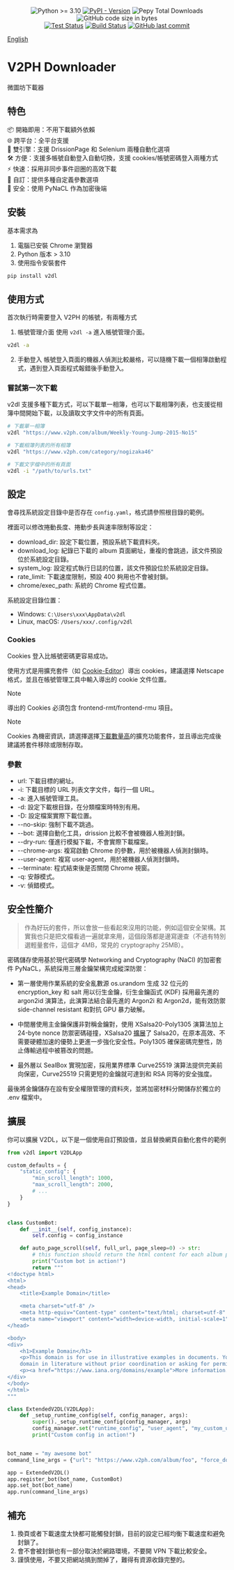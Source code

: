 <div align="center">

![Python >= 3.10](https://img.shields.io/badge/python->=3.10-red.svg?style=for-the-badge)
[![PyPI - Version](https://img.shields.io/pypi/v/v2dl?style=for-the-badge)](https://pypi.org/project/v2dl/)
![Pepy Total Downloads](https://img.shields.io/pepy/dt/v2dl?style=for-the-badge&color=027ec7)
![GitHub code size in bytes](https://img.shields.io/github/languages/code-size/ZhenShuo2021/V2PH-Downloader?style=for-the-badge)  
[![Test Status](https://img.shields.io/github/actions/workflow/status/ZhenShuo2021/V2PH-Downloader/python-publish.yml?label=Tests&style=for-the-badge)](https://github.com/ZhenShuo2021/V2PH-Downloader/actions)
[![Build Status](https://img.shields.io/github/actions/workflow/status/ZhenShuo2021/V2PH-Downloader/tests.yml?label=Build&style=for-the-badge)](https://github.com/ZhenShuo2021/V2PH-Downloader/actions)
[![GitHub last commit](https://img.shields.io/github/last-commit/ZhenShuo2021/V2PH-Downloader?labelColor=555555&style=for-the-badge&color=027ec7)](https://github.com/ZhenShuo2021/V2PH-Downloader/commits/main/)

</div>

[English](https://github.com/ZhenShuo2021/V2PH-Downloader/blob/main/README.en.md)

# V2PH Downloader

微圖坊下載器

## 特色

📦 開箱即用：不用下載額外依賴  
🌐 跨平台：全平台支援  
🔄 雙引擎：支援 DrissionPage 和 Selenium 兩種自動化選項  
🛠️ 方便：支援多帳號自動登入自動切換，支援 cookies/帳號密碼登入兩種方式  
⚡️ 快速：採用非同步事件迴圈的高效下載  
🧩 自訂：提供多種自定義參數選項  
🔑 安全：使用 PyNaCL 作為加密後端  

## 安裝

基本需求為

1. 電腦已安裝 Chrome 瀏覽器
2. Python 版本 > 3.10
3. 使用指令安裝套件

```sh
pip install v2dl
```

## 使用方式

首次執行時需要登入 V2PH 的帳號，有兩種方式

1. 帳號管理介面
使用 `v2dl -a` 進入帳號管理介面。

```sh
v2dl -a
```

2. 手動登入
帳號登入頁面的機器人偵測比較嚴格，可以隨機下載一個相簿啟動程式，遇到登入頁面程式報錯後手動登入。

### 嘗試第一次下載

v2dl 支援多種下載方式，可以下載單一相簿，也可以下載相簿列表，也支援從相簿中間開始下載，以及讀取文字文件中的所有頁面。

```sh
# 下載單一相簿
v2dl "https://www.v2ph.com/album/Weekly-Young-Jump-2015-No15"

# 下載相簿列表的所有相簿
v2dl "https://www.v2ph.com/category/nogizaka46"

# 下載文字檔中的所有頁面
v2dl -i "/path/to/urls.txt"
```

## 設定

會尋找系統設定目錄中是否存在 `config.yaml`，格式請參照根目錄的範例。

裡面可以修改捲動長度、捲動步長與速率限制等設定：

- download_dir: 設定下載位置，預設系統下載資料夾。
- download_log: 紀錄已下載的 album 頁面網址，重複的會跳過，該文件預設位於系統設定目錄。
- system_log: 設定程式執行日誌的位置，該文件預設位於系統設定目錄。
- rate_limit: 下載速度限制，預設 400 夠用也不會被封鎖。
- chrome/exec_path: 系統的 Chrome 程式位置。

系統設定目錄位置：

- Windows: `C:\Users\xxx\AppData\v2dl`
- Linux, macOS: `/Users/xxx/.config/v2dl`

### Cookies

Cookies 登入比帳號密碼更容易成功。

使用方式是用擴充套件（如 [Cookie-Editor](https://chromewebstore.google.com/detail/cookie-editor/hlkenndednhfkekhgcdicdfddnkalmdm)）導出 cookies，建議選擇 Netscape 格式，並且在帳號管理工具中輸入導出的 cookie 文件位置。

> [!NOTE]
> 導出的 Cookies 必須包含 frontend-rmt/frontend-rmu 項目。

> [!NOTE]
> Cookies 為機密資訊，請選擇選擇[下載數量高](https://news.cnyes.com/news/id/5584471)的擴充功能套件，並且導出完成後建議將套件移除或限制存取。

### 參數

- url: 下載目標的網址。
- -i: 下載目標的 URL 列表文字文件，每行一個 URL。
- -a: 進入帳號管理工具。
- -d: 設定下載根目錄，在分類檔案時特別有用。
- -D: 設定檔案實際下載位置。
- --no-skip: 強制下載不跳過。
- --bot: 選擇自動化工具，drission 比較不會被機器人檢測封鎖。
- --dry-run: 僅進行模擬下載，不會實際下載檔案。
- --chrome-args: 複寫啟動 Chrome 的參數，用於被機器人偵測封鎖時。
- --user-agent: 複寫 user-agent，用於被機器人偵測封鎖時。
- --terminate: 程式結束後是否關閉 Chrome 視窗。
- -q: 安靜模式。
- -v: 偵錯模式。

## 安全性簡介

> 作為好玩的套件，所以會放一些看起來沒用的功能，例如這個安全架構。其實我也只是把文檔看過一遍就拿來用，這個段落都是邊寫邊查（不過有特別選輕量套件，這個才 4MB，常見的 cryptography 25MB）。

密碼儲存使用基於現代密碼學 Networking and Cryptography (NaCl) 的加密套件 PyNaCL，系統採用三層金鑰架構完成縱深防禦：

- 第一層使用作業系統的安全亂數源 os.urandom 生成 32 位元的 encryption_key 和 salt 用以衍生金鑰，衍生金鑰函式 (KDF) 採用最先進的 argon2id 演算法，此演算法結合最先進的 Argon2i 和 Argon2d，能有效防禦 side-channel resistant 和對抗 GPU 暴力破解。

- 中間層使用主金鑰保護非對稱金鑰對，使用 XSalsa20-Poly1305 演算法加上 24-byte nonce 防禦密碼碰撞，XSalsa20 [擴展](https://meebox.io/docs/guide/encryption.html)了 Salsa20，在原本高效、不需要硬體加速的優勢上更進一步強化安全性。Poly1305 確保密碼完整性，防止傳輸過程中被篡改的問題。

- 最外層以 SealBox 實現加密，採用業界標準 Curve25519 演算法提供完美前向保密，Curve25519 只需更短的金鑰就可達到和 RSA 同等的安全強度。

最後將金鑰儲存在設有安全權限管理的資料夾，並將加密材料分開儲存於獨立的 .env 檔案中。

## 擴展

你可以擴展 V2DL，以下是一個使用自訂預設值，並且替換網頁自動化套件的範例

```py
from v2dl import V2DLApp

custom_defaults = {
    "static_config": {
        "min_scroll_length": 1000,
        "max_scroll_length": 2000,
        # ...
    }
}


class CustomBot:
    def __init__(self, config_instance):
        self.config = config_instance

    def auto_page_scroll(self, full_url, page_sleep=0) -> str:
        # this function should return the html content for each album page
        print("Custom bot in action!")
        return """
<!doctype html>
<html>
<head>
    <title>Example Domain</title>

    <meta charset="utf-8" />
    <meta http-equiv="Content-type" content="text/html; charset=utf-8" />
    <meta name="viewport" content="width=device-width, initial-scale=1" />
</head>

<body>
<div>
    <h1>Example Domain</h1>
    <p>This domain is for use in illustrative examples in documents. You may use this
    domain in literature without prior coordination or asking for permission.</p>
    <p><a href="https://www.iana.org/domains/example">More information...</a></p>
</div>
</body>
</html>
"""

class ExtendedV2DL(V2DLApp):
    def _setup_runtime_config(self, config_manager, args):
        super()._setup_runtime_config(config_manager, args)
        config_manager.set("runtime_config", "user_agent", "my_custom_ua")
        print("Custom config in action!")


bot_name = "my awesome bot"
command_line_args = {"url": "https://www.v2ph.com/album/foo", "force_download": True}

app = ExtendedV2DL()
app.register_bot(bot_name, CustomBot)
app.set_bot(bot_name)
app.run(command_line_args)
```

## 補充

1. 換頁或者下載速度太快都可能觸發封鎖，目前的設定已經均衡下載速度和避免封鎖了。
2. 會不會被封鎖也有一部分取決於網路環境，不要開 VPN 下載比較安全。
3. 謹慎使用，不要又把網站搞到關掉了，難得有資源收錄完整的。
